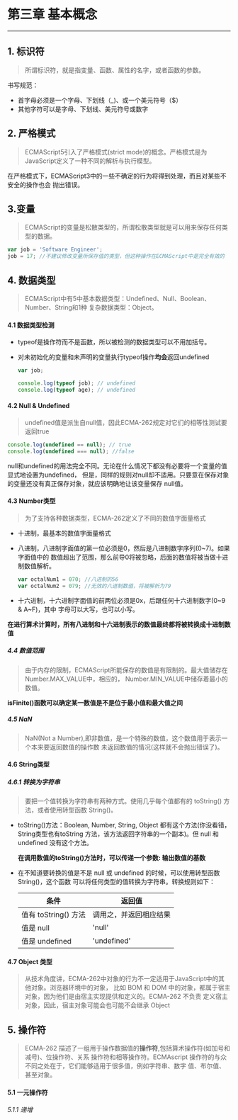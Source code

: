 # 第三章 基本概念
---

## 1. 标识符
  >所谓标识符，就是指变量、函数、属性的名字，或者函数的参数。

书写规范：
- 首字母必须是一个字母、下划线（_)、或一个美元符号（$）
- 其他字符可以是字母、下划线、美元符号或数字
    
## 2. 严格模式
>ECMAScript5引入了严格模式(strict mode)的概念。严格模式是为JavaScript定义了一种不同的解析与执行模型。

在严格模式下，ECMAScript3中的一些不确定的行为将得到处理，而且对某些不安全的操作也会
抛出错误。

## 3.变量
>ECMAScript的变量是松散类型的，所谓松散类型就是可以用来保存任何类型的数据。

```javascript
var job = 'Software Engineer';
job = 17; //不建议修改变量所保存值的类型，但这种操作在ECMAScript中是完全有效的
```    
## 4. 数据类型
>ECMAScript中有5中基本数据类型：Undefined、Null、Boolean、Number、String和1种
复杂数据类型：Object。

#### 4.1 数据类型检测
- typeof是操作符而不是函数，所以被检测的数据类型可以不用加括号。

- 对未初始化的变量和未声明的变量执行typeof操作**均会**返回undefined

  ```javascript
  var job;
  
  console.log(typeof job); // undefined
  console.log(typeof age); // undefined
  ```

#### 4.2 Null & Undefined

>undefined值是派生自null值，因此ECMA-262规定对它们的相等性测试要返回true

```javascript
console.log(undefined == null); // true
console.log(undefined === null); //false
```                    

null和undefined的用法完全不同。无论在什么情况下都没有必要将一个变量的值显式地设置为undefined，
但是，同样的规则对null却不适用。只要意在保存对象的变量还没有真正保存对象，就应该明确地让该变量保存
null值。

#### 4.3 Number类型

>为了支持各种数据类型，ECMA-262定义了不同的数值字面量格式

- 十进制，最基本的数值字面量格式
- 八进制，八进制字面值的第一位必须是0，然后是八进制数字序列(0~7)。如果字面值中的
数值超出了范围，那么前导0将被忽略，后面的数值将被当做十进制数值解析。

  ```javascript
  var octalNum1 = 070; //八进制的56
  var octalNum2 = 079; //无效的八进制数值，将被解析为79
  ```    

- 十六进制，十六进制字面值的前两位必须是0x，后跟任何十六进制数字(0~9 & A~F)，其中
字母可以大写，也可以小写。

**在进行算术计算时，所有八进制和十六进制表示的数值最终都将被转换成十进制数值**

##### 4.4 数值范围

>由于内存的限制，ECMAScript所能保存的数值是有限制的。最大值储存在 Number.MAX_VALUE中，相应的，
Number.MIN_VALUE中储存着最小的数值。

**isFinite()函数可以确定某一数值是不是位于最小值和最大值之间**

##### 4.5 NaN

> NaN(Not a Number),即非数值，是一个特殊的数值，这个数值用于表示一个本来要返回数值的操作数
未返回数值的情况(这样就不会抛出错误了)。

#### 4.6 String类型

##### 4.6.1 转换为字符串

> 要把一个值转换为字符串有两种方式。使用几乎每个值都有的 toString() 方法，或者使用转型函数
String()。

- toString()方法：Boolean, Number, String, Object 都有这个方法(你没看错，String类型也有toString
方法，该方法返回字符串的一个副本)。但 null 和 undefined 没有这个方法。

  **在调用数值的toString()方法时，可以传递一个参数: 输出数值的基数**

- 在不知道要转换的值是不是 null 或 undefined 的时候，可以使用转型函数 String()，这个函数
可以将任何类型的值转换为字符串。转换规则如下：

  条件 | 返回值
  ---|---
  值有 toString() 方法 | 调用之，并返回相应结果
  值是 null | 'null'
  值是 undefined | 'undefined'

#### 4.7 Object 类型

> 从技术角度讲，ECMA-262中对象的行为不一定适用于JavaScript中的其他对象。浏览器环境中的对象，
比如 BOM 和 DOM 中的对象，都属于宿主对象，因为他们是由宿主实现提供和定义的。ECMA-262 不负责
定义宿主对象，因此，宿主对象可能会也可能不会继承 Object

## 5. 操作符    
> ECMA-262 描述了一组用于操作数据值的**操作符**,包括算术操作符(如加号和减号)、位操作符、关系
操作符和相等操作符。ECMAscript 操作符的与众不同之处在于，它们能够适用于很多值，例如字符串、数字
值、布尔值、甚至对象。

#### 5.1 一元操作符

###### 5.1.1 递增

